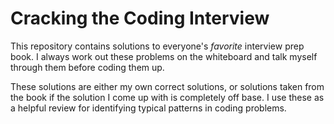 # Cracking the Coding Interview

This repository contains solutions to everyone's *favorite* interview prep book. I always work out these problems on the whiteboard and talk myself through them before coding them up.

These solutions are either my own correct solutions, or solutions taken from the book if the solution I come up with is completely off base. I use these as a helpful review for identifying typical patterns in coding problems.
